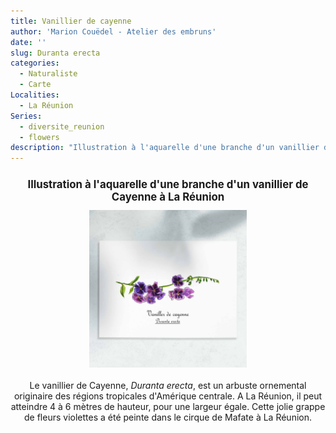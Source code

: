 ```yaml
---
title: Vanillier de cayenne
author: 'Marion Couëdel - Atelier des embruns'
date: ''
slug: Duranta erecta
categories:
  - Naturaliste
  - Carte
Localities:
  - La Réunion
Series:
  - diversite_reunion
  - flowers
description: "Illustration à l'aquarelle d'une branche d'un vanillier de Cayenne à La Réunion"
---
```

<center>
<h1 style="font-size: 120%">
Illustration à l'aquarelle d'une branche d'un vanillier de Cayenne à La Réunion</h1>
<img alt="[Duranta-erecta à l'aquarelle]" src="duranta-erecta-featured-image.jpg" width=50%> 
<br>
<br>
Le vanillier de Cayenne, <i>Duranta erecta</i>, est un arbuste ornemental originaire des régions tropicales d'Amérique centrale. A La Réunion, il peut atteindre 4 à 6 mètres de hauteur, pour une largeur égale. Cette jolie grappe de fleurs violettes a été peinte dans le cirque de Mafate à La Réunion.
</center>